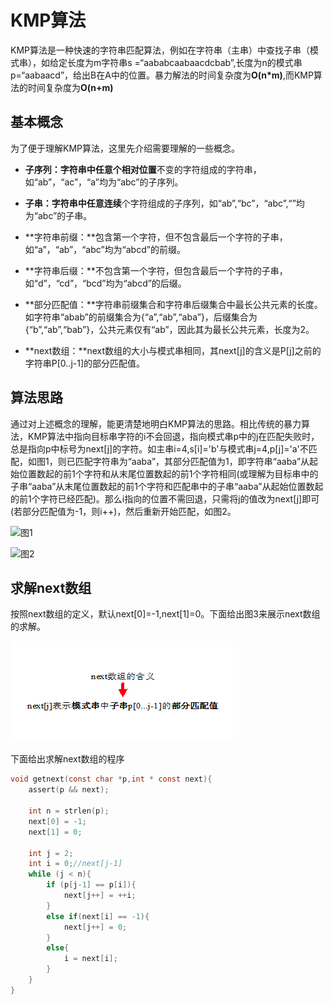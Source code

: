 # KMP算法

KMP算法是一种快速的字符串匹配算法，例如在字符串（主串）中查找子串（模式串），如给定长度为m字符串s =“aababcaabaacdcbab”,长度为n的模式串p=“aabaacd”，给出B在A中的位置。暴力解法的时间复杂度为**O(n*m)**,而KMP算法的时间复杂度为**O(n+m)**   

## 基本概念

为了便于理解KMP算法，这里先介绍需要理解的一些概念。  

* **子序列：**字符串中任意个**相对位置**不变的字符组成的字符串，如“ab”，“ac”，“a”均为“abc”的子序列。

* **子串：**字符串中任意**连续**个字符组成的子序列，如“ab”,“bc”，“abc”,“”均为“abc”的子串。

* **字符串前缀：**包含第一个字符，但不包含最后一个字符的子串，如“a”，“ab”，“abc”均为“abcd”的前缀。

* **字符串后缀：**不包含第一个字符，但包含最后一个字符的子串，如“d”，“cd”，“bcd”均为“abcd”的后缀。

* **部分匹配值：**字符串前缀集合和字符串后缀集合中最长公共元素的长度。如字符串“abab”的前缀集合为{“a”,“ab”,“aba”}，后缀集合为{“b”,“ab”,“bab”}，公共元素仅有“ab”，因此其为最长公共元素，长度为2。

* **next数组：**next数组的大小与模式串相同，其next[j]的含义是P[j]之前的字符串P[0..j-1]的部分匹配值。 

## 算法思路

通过对上述概念的理解，能更清楚地明白KMP算法的思路。相比传统的暴力算法，KMP算法中指向目标串字符的i不会回退，指向模式串p中的j在匹配失败时，总是指向p中标号为next[j]的字符。如主串i=4,s[i]='b'与模式串j=4,p[j]='a'不匹配，如图1，则已匹配字符串为“aaba”，其部分匹配值为1，即字符串“aaba”从起始位置数起的前1个字符和从末尾位置数起的前1个字符相同(或理解为目标串中的子串“aaba”从末尾位置数起的前1个字符和匹配串中的子串“aaba”从起始位置数起的前1个字符已经匹配)。那么i指向的位置不需回退，只需将j的值改为next[j]即可(若部分匹配值为-1，则i++)，然后重新开始匹配，如图2。   

![图1](https://github.com/expectmeeting/DataStructure/blob/master/KMP/figure1.emf)

![图2](https://github.com/expectmeeting/DataStructure/blob/master/KMP/figure2.emf)    

## 求解next数组

按照next数组的定义，默认next[0]=-1,next[1]=0。下面给出图3来展示next数组的求解。  

![图3](https://github.com/expectmeeting/DataStructure/blob/master/KMP/gif1.gif)   

下面给出求解next数组的程序

~~~c
void getnext(const char *p,int * const next){
	assert(p && next);
	
	int n = strlen(p);
	next[0] = -1;
	next[1] = 0;
	
	int j = 2;
	int i = 0;//next[j-1]
	while (j < n){
		if (p[j-1] == p[i]){
			next[j++] = ++i;
		}
		else if(next[i] == -1){
			next[j++] = 0;
		}
		else{
			i = next[i];
		}
	}
}
~~~

